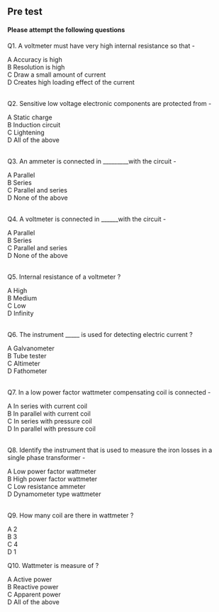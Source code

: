 ## Pre test
#### Please attempt the following questions

Q1. A voltmeter must have very high internal resistance so that -<br>

A   Accuracy is high<br>
B   Resolution is high<br>
C   Draw a small amount of current<br>
D   Creates high loading effect of the current<br><br>


Q2. Sensitive low voltage electronic components are protected from -<br>

A   Static charge  <br>
B   Induction circuit<br>
C   Lightening<br>
D   All of the above<br><br>


Q3. An ammeter is connected in _________with the circuit -<br>

A    Parallel<br>
B   Series<br>
C   Parallel and series<br>
D   None of the above<br><br>



Q4. A voltmeter is connected in ______with the circuit -<br>

A    Parallel<br>
B   Series<br>
C   Parallel and series<br>
D   None of the above<br><br>


Q5. Internal resistance of a voltmeter ?<br>

A  High<br>
B  Medium<br>
C   Low<br>
D   Infinity<br><br>

Q6. The instrument _____ is used for detecting electric current ?

A   Galvanometer<br>
B   Tube tester <br>
C   Altimeter <br>
D   Fathometer <br><br>

Q7. In a low power factor wattmeter compensating coil is connected -<br>

A   In series with current coil<br>
B  In parallel with current coil<br>
C  In series with pressure coil<br>
D  In parallel with pressure coil<br><br>

Q8.  Identify the instrument that is used to measure the iron losses in a single phase transformer -<br>

A  Low power factor wattmeter<br>
B  High power factor wattmeter<br>
C  Low resistance ammeter<br>
D  Dynamometer type wattmeter<br><br>

Q9. How many coil are there in wattmeter ?<br>

A  2<br>
B  3<br>
C  4<br>
D  1<br>

Q10. Wattmeter is measure of ?<br>

A  Active power<br>
B  Reactive power<br>
C  Apparent power<br>
D  All of the above<br><br>
